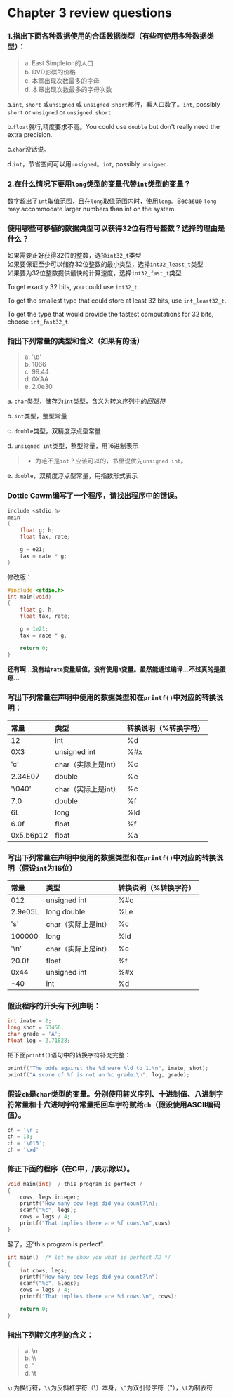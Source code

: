 # Chapter 3 review questions

### 1.指出下面各种数据使用的合适数据类型（有些可使用多种数据类型）：
> a. East Simpleton的人口  
> b. DVD影碟的价格  
> c. 本章出现次数最多的字母  
> d. 本章出现次数最多的字母次数  

a.`int`, `short` 或`unsigned` 或 `unsigned short`都行，看人口数了。`int`, possibly `short` or `unsigned` or `unsigned short`.

b.`float`就行,精度要求不高。You could use `double` but don't really need the extra precision.

c.`char`没话说。

d.`int`，节省空间可以用`unsigned`。`int`, possibly `unsigned`.


### 2.在什么情况下要用`long`类型的变量代替`int`类型的变量？

数字超出了`int`取值范围，且在`long`取值范围内时，使用`long`。Becasue `long` may accommodate larger numbers than int on the system.

### 使用哪些可移植的数据类型可以获得32位有符号整数？选择的理由是什么？

如果需要正好获得32位的整数，选择`int32_t`类型  
如果要保证至少可以储存32位整数的最小类型，选择`int32_least_t`类型  
如果要为32位整数提供最快的计算速度，选择`int32_fast_t`类型

To get exactly 32 bits, you could use `int32_t`. 

To get the smallest type that could store at least 32 bits, use `int_least32_t`.

To get the type that would provide the fastest computations for 32 bits, choose `int_fast32_t`.


### 指出下列常量的类型和含义（如果有的话）
> a. '\b'  
> b. 1066  
> c. 99.44  
> d. 0XAA  
> e. 2.0e30

a. `char`类型，储存为`int`类型，含义为转义序列中的*回退符*

b. `int`类型，整型常量

c. `double`类型，双精度浮点型常量

d. `unsigned int`类型，整型常量，用16进制表示
>* 为毛不是`int`？应该可以的，书里说优先`unsigned int`。

e. `double`，双精度浮点型常量，用指数形式表示

### Dottie Cawm编写了一个程序，请找出程序中的错误。
```c
include <stdio.h>
main
(
    float g; h;
    float tax, rate;

    g = e21;
    tax = rate * g;
)
```

修改版：
```c
#include <stdio.h>
int main(void)
{
    float g, h;
    float tax, rate;

    g = 1e21; 
    tax = race * g;

    return 0;
}
```
**还有啊...没有给`rate`变量赋值，没有使用`h`变量。虽然能通过编译...不过真的是蛋疼...**

### 写出下列常量在声明中使用的数据类型和在`printf()`中对应的转换说明：
常量 | 类型 | 转换说明（%转换字符）
:----|:----|:----
12|int|%d
0X3|unsigned int|%#x
'c'|char（实际上是int）|%c
2.34E07|double|%e
'\040'|char（实际上是int）|%c
7.0|double|%f
6L|long|%ld
6.0f|float|%f
0x5.b6p12|float|%a

### 写出下列常量在声明中使用的数据类型和在`printf()`中对应的转换说明（假设`int`为16位）
常量 | 类型 | 转换说明（%转换字符）
:---|:-----|:-------------------
012|unsigned int|%#o
2.9e05L|long double|%Le
's'|char（实际上是int）|%c
100000|long|%ld
'\n'|char（实际上是int）|%c
20.0f|float|%f
0x44|unsigned int|%#x
-40|int|%d

### 假设程序的开头有下列声明：
```c
int imate = 2;
long shot = 53456;
char grade = 'A';
float log = 2.71828;
```
把下面`printf()`语句中的转换字符补充完整：
```c
printf("The odds against the %d were %ld to 1.\n", imate, shot);
printf("A score of %f is not an %c grade.\n", log, grade);
```

### 假设`ch`是`char`类型的变量。分别使用转义序列、十进制值、八进制字符常量和十六进制字符常量把回车字符赋给`ch`（假设使用ASCII编码值）。
```c
ch = '\r';
ch = 13;
ch = '\015';
ch = '\xd'
```

### 修正下面的程序（在C中，/表示除以）。
```c
void main(int)  / this program is perfect /
{
    cows, legs integer;
    printf("How many cow legs did you count?\n);
    scanf("%c", legs);
    cows = legs / 4;
    printf("That implies there are %f cows.\n",cows)
}
```

醉了，还“this program is perfect”...
```c
int main()  /* let me show you what is perfect XD */
{
    int cows, legs;
    printf("How many cow legs did you count?\n")
    scanf("%c", &legs);
    cows = legs / 4;
    printf("That implies there are %d cows.\n", cows);

    return 0;
}
```

### 指出下列转义序列的含义：
> a. \n  
> b. \\\  
> c. \"  
> d. \t  

`\n`为换行符，`\\`为反斜杠字符（\）本身，`\"`为双引号字符（"），`\t`为制表符

